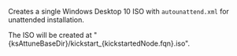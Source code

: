 Creates a single Windows Desktop 10 ISO with `autounattend.xml` for unattended installation.

The ISO will be created at "{ksAttuneBaseDir}/kickstart_{kickstartedNode.fqn}.iso".